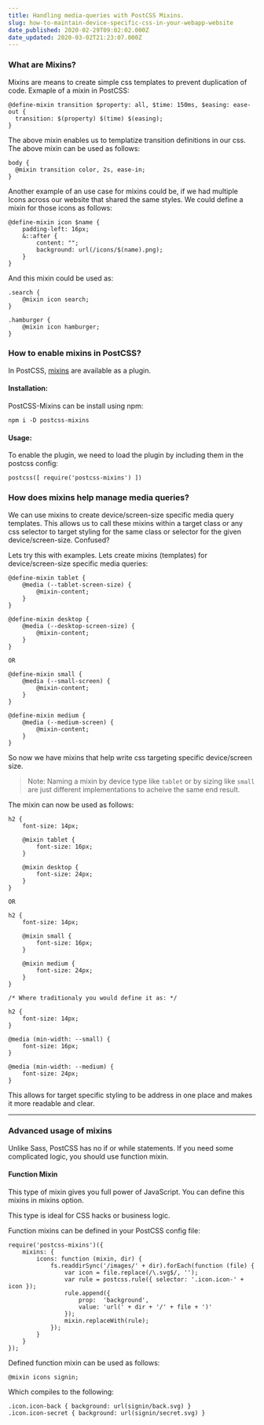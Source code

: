 ```yaml
---
title: Handling media-queries with PostCSS Mixins.
slug: how-to-maintain-device-specific-css-in-your-webapp-website
date_published: 2020-02-29T09:02:02.000Z
date_updated: 2020-03-02T21:23:07.000Z
---
```


### What are Mixins?

Mixins are means to create simple css templates to prevent duplication of code. Exmaple of a mixin in PostCSS:

    @define-mixin transition $property: all, $time: 150ms, $easing: ease-out {
      transition: $(property) $(time) $(easing);
    }
    

The above mixin enables us to templatize transition definitions in our css. The above mixin can be used as follows:

    body {
      @mixin transition color, 2s, ease-in;
    }
    

Another example of an use case for mixins could be, if we had multiple Icons across our website that shared the same styles. We could define a mixin for those icons as follows:

    @define-mixin icon $name {
        padding-left: 16px;
        &::after {
            content: "";
            background: url(/icons/$(name).png);
        }
    }
    

And this mixin could be used as:

    .search {
        @mixin icon search;
    }
    
    .hamburger {
        @mixin icon hamburger;
    }
    

### How to enable mixins in PostCSS?

In PostCSS, [mixins](https://github.com/postcss/postcss-scss) are available as a plugin.

#### Installation:

PostCSS-Mixins can be install using npm:

    npm i -D postcss-mixins
    

#### Usage:

To enable the plugin, we need to load the plugin by including them in the postcss config:

    postcss([ require('postcss-mixins') ])
    

### How does mixins help manage media queries?

We can use mixins to create device/screen-size specific media query templates. This allows us to call these mixins within a target class or any css selector to target styling for the same class or selector for the given device/screen-size. Confused?

Lets try this with examples. Lets create mixins (templates) for device/screen-size specific media queries:

    @define-mixin tablet {
        @media (--tablet-screen-size) {
            @mixin-content;
        }
    }
    
    @define-mixin desktop {
        @media (--desktop-screen-size) {
            @mixin-content;
        }
    }
    
    OR
    
    @define-mixin small {
        @media (--small-screen) {
            @mixin-content;
        }
    }
    
    @define-mixin medium {
        @media (--medium-screen) {
            @mixin-content;
        }
    }
    

So now we have mixins that help write css targeting specific device/screen size.

> Note: Naming a mixin by device type like `tablet` or by sizing like `small` are just different implementations to acheive the same end result.

The mixin can now be used as follows:

    
    h2 {
        font-size: 14px;
     
        @mixin tablet {
            font-size: 16px;
        }
     
        @mixin desktop {
            font-size: 24px;
        }
    }
    
    OR 
    
    h2 {
        font-size: 14px;
     
        @mixin small {
            font-size: 16px;
        }
    
        @mixin medium {
            font-size: 24px;
        }
    }
    
    /* Where traditionaly you would define it as: */
    
    h2 {
        font-size: 14px;
    }
    
    @media (min-width: --small) {
        font-size: 16px;
    }
    
    @media (min-width: --medium) {
        font-size: 24px;
    }
    
    
    

This allows for target specific styling to be address in one place and makes it more readable and clear.

---

### Advanced usage of mixins

Unlike Sass, PostCSS has no if or while statements. If you need some complicated logic, you should use function mixin.

#### Function Mixin

This type of mixin gives you full power of JavaScript. You can define this mixins in mixins option.

This type is ideal for CSS hacks or business logic.

Function mixins can be defined in your PostCSS config file:

    require('postcss-mixins')({
        mixins: {
            icons: function (mixin, dir) {
                fs.readdirSync('/images/' + dir).forEach(function (file) {
                    var icon = file.replace(/\.svg$/, '');
                    var rule = postcss.rule({ selector: '.icon.icon-' + icon });
                    rule.append({
                        prop:  'background',
                        value: 'url(' + dir + '/' + file + ')'
                    });
                    mixin.replaceWith(rule);
                });
            }
        }
    });
    

Defined function mixin can be used as follows:

    @mixin icons signin;
    

Which compiles to the following:

    .icon.icon-back { background: url(signin/back.svg) }
    .icon.icon-secret { background: url(signin/secret.svg) }
    
